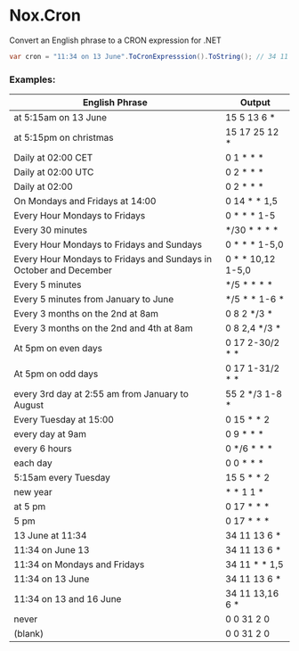 # Nox.Cron
Convert an English phrase to a CRON expression for .NET

```csharp
var cron = "11:34 on 13 June".ToCronExpresssion().ToString(); // 34 11 13 6 *
```

### Examples:
English Phrase |Output
-|-
at 5:15am on 13 June|15 5 13 6 *
at 5:15pm on christmas|15 17 25 12 *
Daily at 02:00 CET|0 1 * * *
Daily at 02:00 UTC|0 2 * * *
Daily at    02:00 |0 2 * * *
On Mondays and Fridays at 14:00|0 14 * * 1,5
Every Hour Mondays to Fridays|0 * * * 1-5
Every 30 minutes|*/30 * * * *
Every Hour Mondays to Fridays and Sundays|0 * * * 1-5,0
Every Hour Mondays to Fridays and Sundays in October and December|0 * * 10,12 1-5,0
Every 5 minutes|*/5 * * * *
Every 5 minutes from January to June|*/5 * * 1-6 *
Every 3 months on the 2nd at 8am|0 8 2 */3 *
Every 3 months on the 2nd and 4th at 8am|0 8 2,4 */3 *
At 5pm on even days|0 17 2-30/2 * *
At 5pm on odd days|0 17 1-31/2 * *
every 3rd day at 2:55 am from January to August|55 2 */3 1-8 *
Every Tuesday at 15:00|0 15 * * 2
every day at 9am|0 9 * * *
every 6 hours|0 */6 * * *
each day|0 0 * * *
5:15am every Tuesday|15 5 * * 2
new year|* * 1 1 *
at 5 pm|0 17 * * *
5 pm|0 17 * * *
13 June at 11:34|34 11 13 6 *
11:34 on June 13|34 11 13 6 *
11:34 on Mondays and Fridays|34 11 * * 1,5
11:34 on 13 June|34 11 13 6 *
11:34 on 13 and 16 June|34 11 13,16 6 *
never|0 0 31 2 0
(blank)|0 0 31 2 0
